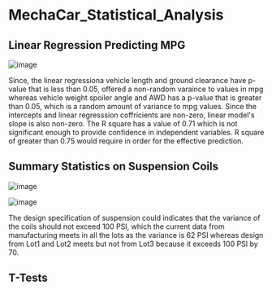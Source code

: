 # MechaCar_Statistical_Analysis

## Linear Regression Predicting MPG

![image](https://user-images.githubusercontent.com/67131400/103498455-771d9900-4e0a-11eb-9487-81e3fbee53ad.png)

Since, the linear regressiona vehicle length and ground clearance have p-value that is less than 0.05, offered a non-random varaince to values in mpg whereas vehicle weight spoiler angle and AWD has a p-value that is greater than 0.05, which is a random amount of variance to mpg values. Since the intercepts and linear regresssion coffricients are non-zero, linear model's slope is also non-zero. The R square has a value of 0.71 which is not significant enough to provide confidence in independent variables. R square of greater than 0.75 would require in order for the effective prediction.

## Summary Statistics on Suspension Coils

![image](https://user-images.githubusercontent.com/67131400/103498880-da5bfb00-4e0b-11eb-8264-ed7f7c9779cc.png)

![image](https://user-images.githubusercontent.com/67131400/103498895-e6e05380-4e0b-11eb-8426-514be3dcd58f.png)

The design specification of suspension could indicates that the variance of the coils should not exceed 100 PSI, which the current data from manufacturing meets in all the lots as the variance is 62 PSI whereas design from Lot1 and Lot2 meets but not from Lot3 because it exceeds 100 PSI by 70.

## T-Tests
